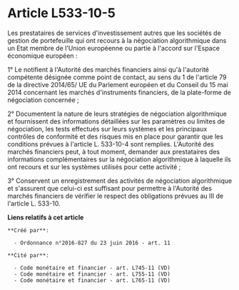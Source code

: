 # Article L533-10-5

Les prestataires de services d'investissement autres que les sociétés de gestion de portefeuille qui ont recours à la
négociation algorithmique dans un Etat membre de l'Union européenne ou partie à l'accord sur l'Espace économique européen : 

1° Le notifient à l'Autorité des marchés financiers ainsi qu'à l'autorité compétente désignée comme point de contact, au sens
du 1 de l'article 79 de la directive 2014/65/ UE du Parlement européen et du Conseil du 15 mai 2014 concernant les marchés
d'instruments financiers, de la plate-forme de négociation concernée ; 

2° Documentent la nature de leurs stratégies de négociation algorithmique et fournissent des informations détaillées sur les
paramètres ou limites de négociation, les tests effectués sur leurs systèmes et les principaux contrôles de conformité et des
risques mis en place pour garantir que les conditions prévues à l'article L. 533-10-4 sont remplies. L'Autorité des marchés
financiers peut, à tout moment, demander aux prestataires des informations complémentaires sur la négociation algorithmique à
laquelle ils ont recours et sur les systèmes utilisés pour cette activité ; 

3° Conservent un enregistrement des activités de négociation algorithmique et s'assurent que celui-ci est suffisant pour
permettre à l'Autorité des marchés financiers de vérifier le respect des obligations prévues au III de l'article L. 533-10.

**Liens relatifs à cet article**

	**Créé par**:

	  - Ordonnance n°2016-827 du 23 juin 2016 - art. 11

	**Cité par**:

	  - Code monétaire et financier - art. L745-11 (VD)
	  - Code monétaire et financier - art. L755-11 (VD)
	  - Code monétaire et financier - art. L765-11 (VD)
